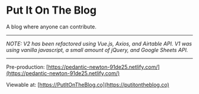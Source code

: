 # Put It On The Blog

A blog where anyone can contribute.

---

_NOTE: V2 has been refactored using Vue.js, Axios, and Airtable API. V1 was using vanilla javascript, a small amount of jQuery, and Google Sheets API._

---

Pre-production: [https://pedantic-newton-91de25.netlify.com/](https://pedantic-newton-91de25.netlify.com/)

Viewable at: [https://PutItOnTheBlog.co](https://putitontheblog.co)
